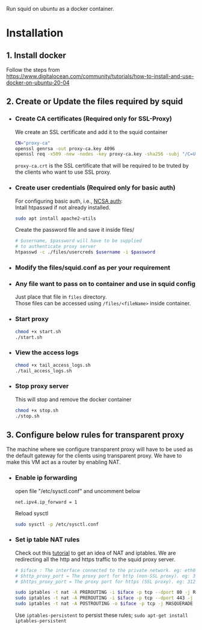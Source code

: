 Run squid on ubuntu as a docker container.

# Installation

## 1. Install docker

Follow the steps from https://www.digitalocean.com/community/tutorials/how-to-install-and-use-docker-on-ubuntu-20-04

## 2. Create or Update the files required by squid

- ### Create CA certificates (Required only for SSL-Proxy)
    We create an SSL certificate and add it to the squid container
    ```bash
    CN="proxy-ca"
    openssl genrsa -out proxy-ca.key 4096
    openssl req -x509 -new -nodes -key proxy-ca.key -sha256 -subj "/C=US/ST=CA/CN=$CN" -days 1024 -out proxy-ca.crt
    ```
    `proxy-ca.crt` is the SSL certificate that will be required to be truted by the clients who want to use SSL proxy.

- ### Create user credentials (Required only for basic auth)
    For configuring basic auth, i.e., [NCSA auth][1]:<br/>
    Intall htpasswd if not already installed.
    ```bash
    sudo apt install apache2-utils
    ```

    Create the password file and save it inside files/
    ```bash
    # $username, $password will have to be supplied
    # to authenticate proxy server
    htpasswd -c ./files/usercreds $username -i $password
    ```
- ### Modify the files/squid.conf as per your requirement

- ### Any file want to pass on to container and use in squid config
    Just place that file in `files` directory.<br>
    Those files can be accessed using `/files/<fileName>` inside container.

- ### Start proxy
    ```bash
    chmod +x start.sh
    ./start.sh
    ```

- ### View the access logs
    ```bash
    chmod +x tail_access_logs.sh
    ./tail_access_logs.sh
    ```

- ### Stop proxy server
    This will stop and remove the docker container
    ```bash
    chmod +x stop.sh
    ./stop.sh
    ```

## 3. Configure below rules for transparent proxy

The machine where we configure transparent proxy will have to be used
as the default gateway for the clients using transparent proxy.
We have to make this VM act as a router by enabling NAT.

- ### Enable ip forwarding
    open file "/etc/sysctl.conf" and uncomment below
    ```
    net.ipv4.ip_forward = 1
    ```
    Reload sysctl
    ```bash
    sudo sysctl -p /etc/sysctl.conf
    ```

- ### Set ip table NAT rules
    Check out this [tutorial][2] to get an idea of NAT and iptables.
    We are redirecting all the http and https traffic to the squid proxy server.
    ```bash
    # $iface : The interface connected to the private network. eg: eth0
    # $http_proxy_port = The proxy port for http (non-SSL proxy). eg: 3128
    # $https_proxy_port = The proxy port for https (SSL proxy). eg: 3129
    
    sudo iptables -t nat -A PREROUTING -i $iface -p tcp --dport 80 -j REDIRECT --to-port $http_proxy_port
    sudo iptables -t nat -A PREROUTING -i $iface -p tcp --dport 443 -j REDIRECT --to-port $https_proxy_port
    sudo iptables -t nat -A POSTROUTING -o $iface -p tcp -j MASQUERADE
    ```
    Use `iptables-persistent` to persist these rules; `sudo apt-get install iptables-persistent`

[1]: http://en.wikipedia.org/wiki/NCSA_HTTPd
[2]: https://www.karlrupp.net/en/computer/nat_tutorial
